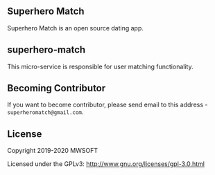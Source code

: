 ## Superhero Match
Superhero Match is an open source dating app.

## superhero-match
This micro-service is responsible for user matching functionality. 

## Becoming Contributor
If you want to become contributor, please send email to this address - `superheromatch@gmail.com`.

## License
Copyright 2019-2020 MWSOFT

Licensed under the GPLv3: http://www.gnu.org/licenses/gpl-3.0.html